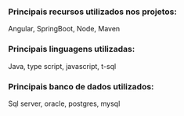
### Principais recursos utilizados nos projetos:

Angular, SpringBoot, Node, Maven

### Principais linguagens utilizadas:

Java, type script, javascript, t-sql

### Principais banco de dados utilizados:

Sql server, oracle, postgres, mysql
